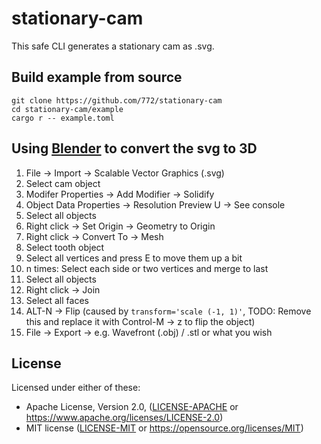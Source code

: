 # stationary-cam

This safe CLI generates a stationary cam as .svg.

## Build example from source

```
git clone https://github.com/772/stationary-cam
cd stationary-cam/example
cargo r -- example.toml
```

## Using [Blender](https://www.blender.org) to convert the svg to 3D

1. File -> Import -> Scalable Vector Graphics (.svg)
1. Select cam object
1. Modifer Properties -> Add Modifier -> Solidify
1. Object Data Properties -> Resolution Preview U -> See console
1. Select all objects
1. Right click -> Set Origin -> Geometry to Origin
1. Right click -> Convert To -> Mesh
1. Select tooth object
1. Select all vertices and press E to move them up a bit
1. n times: Select each side or two vertices and merge to last
1. Select all objects
1. Right click -> Join
1. Select all faces
1. ALT-N -> Flip (caused by ```transform='scale (-1, 1)'```, TODO: Remove this and replace it with Control-M -> z to flip the object)
1. File -> Export -> e.g. Wavefront (.obj) / .stl or what you wish

## License

Licensed under either of these:

 * Apache License, Version 2.0, ([LICENSE-APACHE](LICENSE-APACHE) or
   https://www.apache.org/licenses/LICENSE-2.0)
 * MIT license ([LICENSE-MIT](LICENSE-MIT) or
   https://opensource.org/licenses/MIT)
